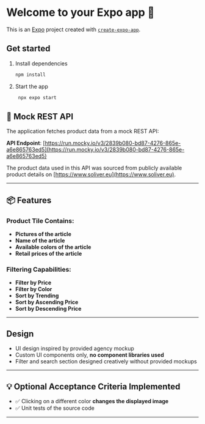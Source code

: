 # Welcome to your Expo app 👋

This is an [Expo](https://expo.dev) project created with [`create-expo-app`](https://www.npmjs.com/package/create-expo-app).

## Get started

1. Install dependencies

   ```bash
   npm install
   ```

2. Start the app

   ```bash
    npx expo start
   ```



## 🔗 Mock REST API

The application fetches product data from a mock REST API:

**API Endpoint**: [https://run.mocky.io/v3/2839b080-bd87-4276-865e-a6e865763ed5](https://run.mocky.io/v3/2839b080-bd87-4276-865e-a6e865763ed5)

The product data used in this API was sourced from publicly available product details on [https://www.soliver.eu](https://www.soliver.eu).

---

## 📦 Features

### Product Tile Contains:

- **Pictures of the article**
- **Name of the article**
- **Available colors of the article**
- **Retail prices of the article**

### Filtering Capabilities:

- **Filter by Price**
- **Filter by Color**
- **Sort by Trending**
- **Sort by Ascending Price**
- **Sort by Descending Price**

---

## Design

- UI design inspired by provided agency mockup
- Custom UI components only, **no component libraries used**
- Filter and search section designed creatively without provided mockups

---

## 💡 Optional Acceptance Criteria Implemented

- ✅ Clicking on a different color **changes the displayed image**
- ✅ Unit tests of the source code

---

